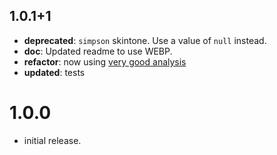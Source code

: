 ## 1.0.1+1

* **deprecated**:  `simpson` skintone. Use a value of `null` instead.
* **doc**: Updated readme to use WEBP.
* **refactor**: now using [very good analysis](https://pub.dev/packages/very_good_analysis)
* **updated**: tests

# 1.0.0

* initial release.
